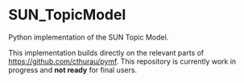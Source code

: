 # SUN_TopicModel
Python implementation of the SUN Topic Model.

This implementation builds directly on the relevant parts of https://github.com/cthurau/pymf.
This repository is currently work in progress and **not ready** for final users.
